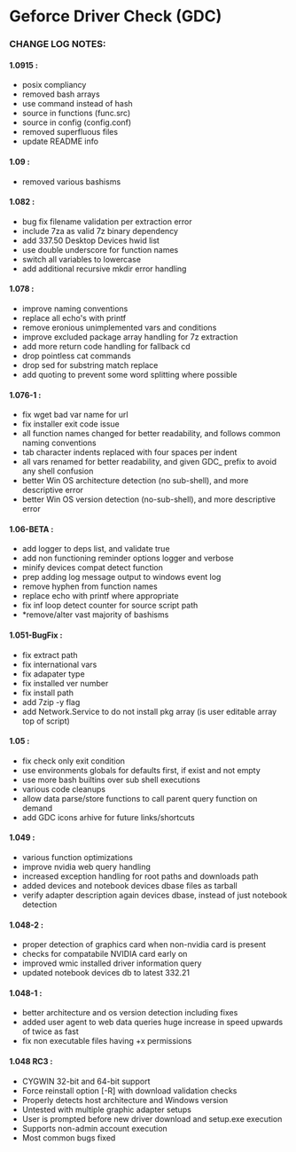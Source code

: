 Geforce Driver Check (GDC)
==========================
### CHANGE LOG NOTES:

#### 1.0915 :
- posix compliancy
- removed bash arrays
- use command instead of hash
- source in functions (func.src)
- source in config (config.conf)
- removed superfluous files
- update README info

#### 1.09 :
- removed various bashisms

#### 1.082 :
- bug fix filename validation per extraction error
- include 7za as valid 7z binary dependency
- add 337.50 Desktop Devices hwid list
- use double underscore for function names
- switch all variables to lowercase
- add additional recursive mkdir error handling

#### 1.078 :
- improve naming conventions
- replace all echo's with printf
- remove eronious unimplemented vars and conditions
- improve excluded package array handling for 7z extraction
- add more return code handling for fallback cd
- drop pointless cat commands
- drop sed for substring match replace
- add quoting to prevent some word splitting where possible

#### 1.076-1 :
- fix wget bad var name for url
- fix installer exit code issue
- all function names changed for better readability, and follows common naming conventions
- tab character indents replaced with four spaces per indent
- all vars renamed for better readability, and given GDC_ prefix to avoid any shell  confusion
- better Win OS architecture detection (no sub-shell), and more descriptive error
- better Win OS version detection (no-sub-shell), and more descriptive error

#### 1.06-BETA :
- add logger to deps list, and validate true
- add non functioning reminder options logger and verbose
- minify devices compat detect function
- prep adding log message output to windows event log
- remove hyphen from function names
- replace echo with printf where appropriate
- fix inf loop detect counter for source script path
- *remove/alter vast majority of bashisms

#### 1.051-BugFix :
- fix extract path
- fix international vars
- fix adapater type
- fix installed ver number
- fix install path
- add 7zip -y flag
- add Network.Service to do not install pkg array (is user editable array top of script)

#### 1.05 :
- fix check only exit condition
- use environments globals for defaults first, if exist and not empty
- use more bash builtins over sub shell executions
- various code cleanups
- allow data parse/store functions to call parent query function on demand
- add GDC icons arhive for future links/shortcuts

#### 1.049 :
- various function optimizations
- improve nvidia web query handling
- increased exception handling for root paths and downloads path
- added devices and notebook devices dbase files as tarball
- verify adapter description again devices dbase, instead of just notebook detection

#### 1.048-2 :
- proper detection of graphics card when non-nvidia card is present
- checks for compatabile NVIDIA card early on
- improved wmic installed driver information query
- updated notebook devices db to latest 332.21

#### 1.048-1 :
- better architecture and os version detection including fixes
- added user agent to web data queries huge increase in speed upwards of twice as fast
- fix non executable files having +x permissions

#### 1.048 RC3 :
- CYGWIN 32-bit and 64-bit support
- Force reinstall option [-R] with download validation checks
- Properly detects host architecture and Windows version
- Untested with multiple graphic adapter setups
- User is prompted before new driver download and setup.exe execution
- Supports non-admin account execution
- Most common bugs fixed
